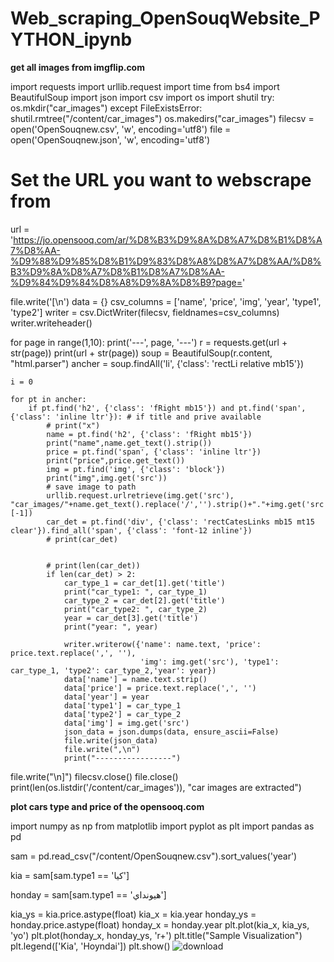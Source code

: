 # Web_scraping_OpenSouqWebsite_PYTHON_ipynb
**get all images from imgflip.com**


import requests
import urllib.request
import time
from bs4 import BeautifulSoup
import json
import csv
import os
import shutil
try:
  os.mkdir("car_images")
except FileExistsError:
  shutil.rmtree("/content/car_images")
  os.makedirs("car_images")
filecsv = open('OpenSouqnew.csv', 'w', encoding='utf8')
file = open('OpenSouqnew.json', 'w', encoding='utf8')
# Set the URL you want to webscrape from
url = 'https://jo.opensooq.com/ar/%D8%B3%D9%8A%D8%A7%D8%B1%D8%A7%D8%AA-%D9%88%D9%85%D8%B1%D9%83%D8%A8%D8%A7%D8%AA/%D8%B3%D9%8A%D8%A7%D8%B1%D8%A7%D8%AA-%D9%84%D9%84%D8%A8%D9%8A%D8%B9?page='

file.write('[\n')
data = {}
csv_columns = ['name', 'price', 'img', 'year', 'type1', 'type2']
writer = csv.DictWriter(filecsv, fieldnames=csv_columns)
writer.writeheader()

for page in range(1,10):
    print('---', page, '---')
    r = requests.get(url + str(page))
    print(url + str(page))
    soup = BeautifulSoup(r.content, "html.parser")
    ancher = soup.findAll('li', {'class': 'rectLi relative mb15'})

    i = 0
 
    for pt in ancher:
        if pt.find('h2', {'class': 'fRight mb15'}) and pt.find('span', {'class': 'inline ltr'}): # if title and prive available
            # print("x")
            name = pt.find('h2', {'class': 'fRight mb15'})
            print("name",name.get_text().strip())
            price = pt.find('span', {'class': 'inline ltr'})
            print("price",price.get_text())
            img = pt.find('img', {'class': 'block'})
            print("img",img.get('src'))
            # save image to path 
            urllib.request.urlretrieve(img.get('src'), "car_images/"+name.get_text().replace('/','').strip()+"."+img.get('src').split(".")[-1])
            car_det = pt.find('div', {'class': 'rectCatesLinks mb15 mt15 clear'}).find_all('span', {'class': 'font-12 inline'})
            # print(car_det)

           
            # print(len(car_det))
            if len(car_det) > 2:
                car_type_1 = car_det[1].get('title')
                print("car_type1: ", car_type_1)
                car_type_2 = car_det[2].get('title')
                print("car_type2: ", car_type_2)
                year = car_det[3].get('title')
                print("year: ", year)

                writer.writerow({'name': name.text, 'price': price.text.replace(',', ''), 
                                 'img': img.get('src'), 'type1': car_type_1, 'type2': car_type_2,'year': year})
                data['name'] = name.text.strip()
                data['price'] = price.text.replace(',', '')
                data['year'] = year
                data['type1'] = car_type_1
                data['type2'] = car_type_2
                data['img'] = img.get('src')
                json_data = json.dumps(data, ensure_ascii=False)
                file.write(json_data)
                file.write(",\n")
                print("-----------------")
file.write("\n]")
filecsv.close()
file.close()
print(len(os.listdir('/content/car_images')), "car images are extracted")


**plot cars type and price of the opensooq.com**

import numpy as np
from matplotlib import pyplot as plt
import pandas as pd

sam = pd.read_csv("/content/OpenSouqnew.csv").sort_values('year')


kia = sam[sam.type1 == 'كيا']


honday = sam[sam.type1 == 'هيونداي']

kia_ys = kia.price.astype(float)
kia_x = kia.year
honday_ys = honday.price.astype(float)
honday_x = honday.year
plt.plot(kia_x, kia_ys, 'yo')
plt.plot(honday_x, honday_ys, 'r+')
plt.title("Sample Visualization")
plt.legend(['Kia', 'Hoyndai'])
plt.show()
![download](https://user-images.githubusercontent.com/83330641/202439784-fada6a30-b445-4c42-953e-5dc7b9d42bd0.png)
